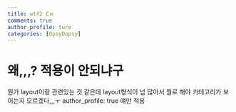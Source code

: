 ```yaml
---
title: wtf2 Cㅂ
comments: true
author_profile: ture
categories: [OpsyDopsy]
---
```


# 왜,,,? 적용이 안되냐구

뭔가 layout이랑 관련있는 것 같은데 layout형식이 넘 많아서 뭘로 해야 카테고리가 보이는지 모르겠다,,,ㅜ
author_profile: true 얘만 적용
